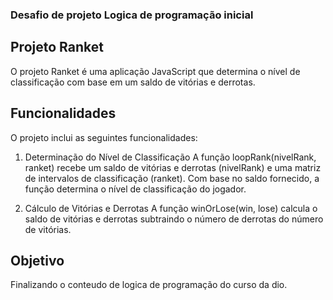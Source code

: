 ### Desafio de projeto Logica de programação inicial

## Projeto Ranket
O projeto Ranket é uma aplicação JavaScript que determina o nível de classificação com base em um saldo de vitórias e derrotas.

## Funcionalidades
O projeto inclui as seguintes funcionalidades:

1. Determinação do Nível de Classificação
A função loopRank(nivelRank, ranket) recebe um saldo de vitórias e derrotas (nivelRank) e uma matriz de intervalos de classificação (ranket). Com base no saldo fornecido, a função determina o nível de classificação do jogador.

2. Cálculo de Vitórias e Derrotas
A função winOrLose(win, lose) calcula o saldo de vitórias e derrotas subtraindo o número de derrotas do número de vitórias.
## Objetivo
Finalizando o conteudo de logica de programação do curso da dio.